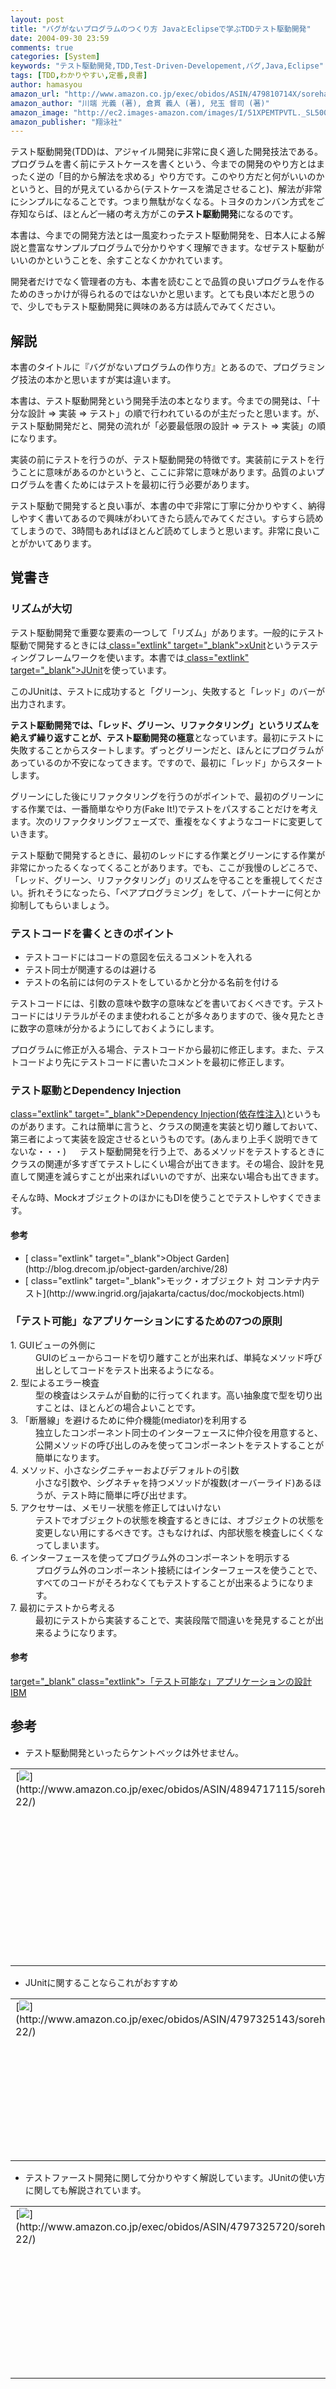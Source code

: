 ```yaml
---
layout: post
title: "バグがないプログラムのつくり方 JavaとEclipseで学ぶTDDテスト駆動開発"
date: 2004-09-30 23:59
comments: true
categories: [System]
keywords: "テスト駆動開発,TDD,Test-Driven-Developement,バグ,Java,Eclipse"
tags: [TDD,わかりやすい,定番,良書]
author: hamasyou
amazon_url: "http://www.amazon.co.jp/exec/obidos/ASIN/479810714X/sorehabooks-22"
amazon_author: "川端 光義 (著), 倉貫 義人 (著), 兒玉 督司 (著)"
amazon_image: "http://ec2.images-amazon.com/images/I/51XPEMTPVTL._SL500_AA300_.jpg"
amazon_publisher: "翔泳社"
---
```


テスト駆動開発(TDD)は、アジャイル開発に非常に良く適した開発技法である。プログラムを書く前にテストケースを書くという、今までの開発のやり方とはまったく逆の「目的から解法を求める」やり方です。このやり方だと何がいいのかというと、目的が見えているから(テストケースを満足させること)、解法が非常にシンプルになることです。つまり無駄がなくなる。トヨタのカンバン方式をご存知ならば、ほとんど一緒の考え方がこの<strong>テスト駆動開発</strong>になるのです。

本書は、今までの開発方法とは一風変わったテスト駆動開発を、日本人による解説と豊富なサンプルプログラムで分かりやすく理解できます。なぜテスト駆動がいいのかということを、余すことなくかかれています。

開発者だけでなく管理者の方も、本書を読むことで品質の良いプログラムを作るためのきっかけが得られるのではないかと思います。とても良い本だと思うので、少しでもテスト駆動開発に興味のある方は読んでみてください。


<!-- more -->

<h2>解説</h2>

本書のタイトルに『バグがないプログラムの作り方』とあるので、プログラミング技法の本かと思いますが実は違います。

本書は、テスト駆動開発という開発手法の本となります。今までの開発は、「十分な設計 ⇒ 実装 ⇒ テスト」の順で行われているのが主だったと思います。が、テスト駆動開発だと、開発の流れが「必要最低限の設計 ⇒ テスト ⇒ 実装」の順になります。

実装の前にテストを行うのが、テスト駆動開発の特徴です。実装前にテストを行うことに意味があるのかというと、ここに非常に意味があります。品質のよいプログラムを書くためにはテストを最初に行う必要があります。

テスト駆動で開発すると良い事が、本書の中で非常に丁寧に分かりやすく、納得しやすく書いてあるので興味がわいてきたら読んでみてください。すらすら読めてしまうので、3時間もあればほとんど読めてしまうと思います。非常に良いことがかいてあります。

<h2>覚書き</h2>

<h3>リズムが大切</h3>

テスト駆動開発で重要な要素の一つして「リズム」があります。一般的にテスト駆動で開発するときには[ class="extlink" target="_blank">xUnit](http://d.hatena.ne.jp/keyword/xUnit?kid=23897)というテスティングフレームワークを使います。本書では[ class="extlink" target="_blank">JUnit](http://www.alles.or.jp/~torutk/oojava/maneuver/2000/6-3.html)を使っています。

このJUnitは、テストに成功すると「グリーン｣、失敗すると「レッド」のバーが出力されます。

<strong>テスト駆動開発では、「レッド、グリーン、リファクタリング」というリズムを絶えず繰り返すことが、テスト駆動開発の極意</strong>となっています。最初にテストに失敗することからスタートします。ずっとグリーンだと、ほんとにプログラムがあっているのか不安になってきます。ですので、最初に「レッド」からスタートします。

グリーンにした後にリファクタリングを行うのがポイントで、最初のグリーンにする作業では、一番簡単なやり方(Fake It!)でテストをパスすることだけを考えます。次のリファクタリングフェーズで、重複をなくすようなコードに変更していきます。

テスト駆動で開発するときに、最初のレッドにする作業とグリーンにする作業が非常にかったるくなってくることがあります。でも、ここが我慢のしどころで、「レッド、グリーン、リファクタリング」のリズムを守ることを重視してください。折れそうになったら、「ペアプログラミング」をして、パートナーに何とか抑制してもらいましょう。

<h3>テストコードを書くときのポイント</h3>

<ul><li>テストコードにはコードの意図を伝えるコメントを入れる</li><li>テスト同士が関連するのは避ける</li><li>テストの名前には何のテストをしているかと分かる名前を付ける</li></ul>

テストコードには、引数の意味や数字の意味などを書いておくべきです。テストコードにはリテラルがそのまま使われることが多々ありますので、後々見たときに数字の意味が分かるようにしておくようにします。

プログラムに修正が入る場合、テストコードから最初に修正します。また、テストコードより先にテストコードに書いたコメントを最初に修正します。

<h3>テスト駆動とDependency Injection</h3>

[ class="extlink" target="_blank">Dependency Injection(依存性注入)](http://www.kakutani.com/trans/fowler/injection.html)というものがあります。これは簡単に言うと、クラスの関連を実装と切り離しておいて、第三者によって実装を設定させるというものです。(あんまり上手く説明できてないな・・・)
　
テスト駆動開発を行う上で、あるメソッドをテストするときにクラスの関連が多すぎてテストしにくい場合が出てきます。その場合、設計を見直して関連を減らすことが出来ればいいのですが、出来ない場合も出てきます。

そんな時、MockオブジェクトのほかにもDIを使うことでテストしやすくできます。

<h4>参考</h4>

<ul>
<li>[ class="extlink" target="_blank">Object Garden](http://blog.drecom.jp/object-garden/archive/28)</li>
<li>[ class="extlink" target="_blank">モック・オブジェクト 対 コンテナ内テスト](http://www.ingrid.org/jajakarta/cactus/doc/mockobjects.html)</li>
</ul>

<h3>「テスト可能」なアプリケーションにするための7つの原則</h3>

<dl>
<dt>1. GUIビューの外側に</dt>
<dd>GUIのビューからコードを切り離すことが出来れば、単純なメソッド呼び出しとしてコードをテスト出来るようになる。</dd>
<dt>2. 型によるエラー検査</dt>
<dd>型の検査はシステムが自動的に行ってくれます。高い抽象度で型を切り出すことは、ほとんどの場合よいことです。</dd>
<dt>3. 「断層線」を避けるために仲介機能(mediator)を利用する</dt>
<dd>独立したコンポーネント同士のインターフェースに仲介役を用意すると、公開メソッドの呼び出しのみを使ってコンポーネントをテストすることが簡単になります。</dd>
<dt>4. メソッド、小さなシグニチャーおよびデフォルトの引数</dt>
<dd>小さな引数や、シグネチャを持つメソッドが複数(オーバーライド)あるほうが、テスト時に簡単に呼び出せます。</dd>
<dt>5. アクセサーは、メモリー状態を修正してはいけない</dt>
<dd>テストでオブジェクトの状態を検査するときには、オブジェクトの状態を変更しない用にするべきです。さもなければ、内部状態を検査しにくくなってしまいます。</dd>
<dt>6. インターフェースを使ってプログラム外のコンポーネントを明示する</dt>
<dd>プログラム外のコンポーネント接続にはインターフェースを使うことで、すべてのコードがそろわなくてもテストすることが出来るようになります。</dd>
<dt>7. 最初にテストから考える</dt>
<dd>最初にテストから実装することで、実装段階で間違いを発見することが出来るようになります。</dd>
</dl>

<h4>参考</h4>

[ target="_blank" class="extlink">「テスト可能な」アプリケーションの設計 IBM](http://www-6.ibm.com/jp/developerworks/java/020125/j_j-diag0911.html)

<h2>参考</h2>

+ テスト駆動開発といったらケントベックは外せません。

<div class="rakuten"><table border="0" cellpadding="5" width="400"><tr><td valign="top">[<img src="http://images-jp.amazon.com/images/P/4894717115.09.MZZZZZZZ.jpg"   border="0" />](http://www.amazon.co.jp/exec/obidos/ASIN/4894717115/sorehabooks-22/)</td><td valign="top" />[テスト駆動開発入門](http://www.amazon.co.jp/exec/obidos/ASIN/4894717115/sorehabooks-22/)<br />ケント ベック, Kent Beck, 長瀬 嘉秀, テクノロジックアート<br /><iframe scrolling="no" frameborder="0" width="250" height="40" hspace="0" vspace="0" marginheight="0" marginwidth="0" src="http://xml-jp.amznxslt.com/onca/xml3?dev-t=D2JW5SAFEH7L0B&t=goodpic-22&f=http://www.g-tools.com/xsl/aws-price-ffffff.xsl&locale=jp&type=lite&AsinSearch=4894717115"></iframe><br /><br /><font size="-1"><b>おすすめ平均</b><img src="http://g-images.amazon.com/images/G/01/detail/stars-3-5.gif"   /><br /><img src="http://g-images.amazon.com/images/G/01/detail/stars-2-0.gif"   />XPに親しみを感じているなら<br /><img src="http://g-images.amazon.com/images/G/01/detail/stars-3-0.gif"   />想定読者レベルはバリバリの実装者・・・<br /><img src="http://g-images.amazon.com/images/G/01/detail/stars-4-0.gif"   />TDDプログラマの思考過程が読める<br /></font><br />[ /><font size="-1">Amazonで詳しく見る</font>](http://www.amazon.co.jp/exec/obidos/ASIN/4894717115/sorehabooks-22/)<img src="http://www.g-tools.com/img/spacer.gif"   width="50" height="1" />[ /><img src="http://www.g-tools.com/img/powered-by-gtool.gif"   border="0" alt="4894717115"/>](http://www.goodpic.com/mt/aws/)<br /></td></tr></table>
</div>

+ JUnitに関することならこれがおすすめ

<div class="rakuten"><table border="0" cellpadding="5" width="400"><tr><td valign="top">[<img src="http://images-jp.amazon.com/images/P/4797325143.09.MZZZZZZZ.jpg"   border="0" />](http://www.amazon.co.jp/exec/obidos/ASIN/4797325143/sorehabooks-22/)</td><td valign="top" />[JUnitイン・アクション](http://www.amazon.co.jp/exec/obidos/ASIN/4797325143/sorehabooks-22/)<br />ビンセント マソル, テッド ハスティード, Vincent Massol, Ted Husted, クイープ<br /><iframe scrolling="no" frameborder="0" width="250" height="40" hspace="0" vspace="0" marginheight="0" marginwidth="0" src="http://xml-jp.amznxslt.com/onca/xml3?dev-t=D2JW5SAFEH7L0B&t=goodpic-22&f=http://www.g-tools.com/xsl/aws-price-ffffff.xsl&locale=jp&type=lite&AsinSearch=4797325143"></iframe><br /><br /><br />[<font size="-1">Amazonで詳しく見る</font>](http://www.amazon.co.jp/exec/obidos/ASIN/4797325143/sorehabooks-22/)<img src="http://www.g-tools.com/img/spacer.gif"   width="50" height="1" />[ /><img src="http://www.g-tools.com/img/powered-by-gtool.gif"   border="0" alt="4797325143"/>](http://www.goodpic.com/mt/aws/)<br /></td></tr></table>
</div>

+ テストファースト開発に関して分かりやすく解説しています。JUnitの使い方に関しても解説されています。

<div class="rakuten"><table border="0" cellpadding="5" width="400"><tr><td valign="top">[<img src="http://images-jp.amazon.com/images/P/4797325720.09.MZZZZZZZ.jpg"   border="0" />](http://www.amazon.co.jp/exec/obidos/ASIN/4797325720/sorehabooks-22/)</td><td valign="top" />[JUnitによるテストファースト開発入門](http://www.amazon.co.jp/exec/obidos/ASIN/4797325720/sorehabooks-22/)<br />サイバービーンズ ， 今野 睦<br /><iframe scrolling="no" frameborder="0" width="250" height="40" hspace="0" vspace="0" marginheight="0" marginwidth="0" src="http://xml-jp.amznxslt.com/onca/xml3?dev-t=D2JW5SAFEH7L0B&t=goodpic-22&f=http://www.g-tools.com/xsl/aws-price-ffffff.xsl&locale=jp&type=lite&AsinSearch=4797325720"></iframe><br /><br /><font size="-1"><b>おすすめ平均</b><img src="http://g-images.amazon.com/images/G/01/detail/stars-5-0.gif"   /><br /><img src="http://g-images.amazon.com/images/G/01/detail/stars-5-0.gif"   />ソフトウェアテスト本の新スタンダードかも<br /></font><br />[ /><font size="-1">Amazonで詳しく見る</font>](http://www.amazon.co.jp/exec/obidos/ASIN/4797325720/sorehabooks-22/)<img src="http://www.g-tools.com/img/spacer.gif"   width="50" height="1" />[ /><img src="http://www.g-tools.com/img/powered-by-gtool.gif"   border="0" alt="4797325720"/>](http://www.goodpic.com/mt/aws/)<br /></td></tr></table>
</div>




